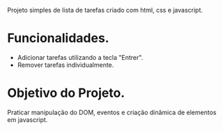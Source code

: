Projeto simples de lista de tarefas criado com html, css e javascript.

# Funcionalidades.
 * Adicionar tarefas utilizando a tecla "Entrer".
 * Remover tarefas individualmente.

# Objetivo do Projeto.

Praticar manipulação do DOM, eventos e criação dinâmica de elementos em javascript.

